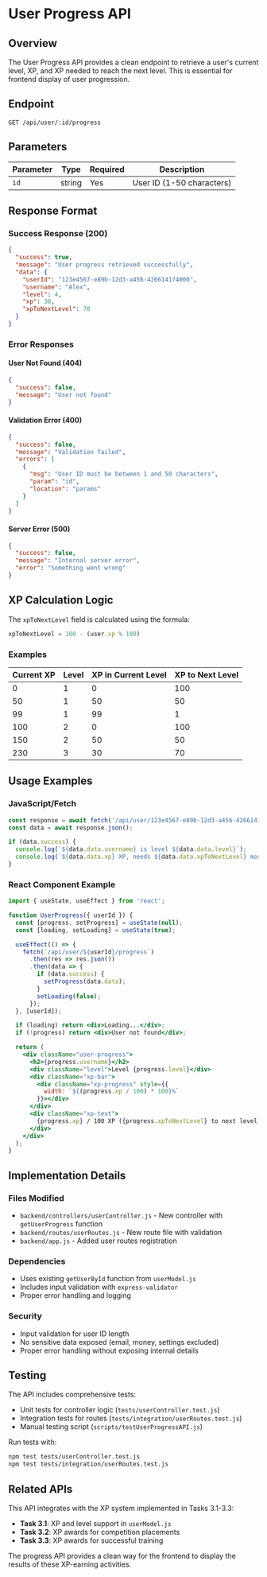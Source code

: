 # User Progress API

## Overview

The User Progress API provides a clean endpoint to retrieve a user's current level, XP, and XP needed to reach the next level. This is essential for frontend display of user progression.

## Endpoint

```
GET /api/user/:id/progress
```

## Parameters

| Parameter | Type   | Required | Description |
|-----------|--------|----------|-------------|
| `id`      | string | Yes      | User ID (1-50 characters) |

## Response Format

### Success Response (200)

```json
{
  "success": true,
  "message": "User progress retrieved successfully",
  "data": {
    "userId": "123e4567-e89b-12d3-a456-426614174000",
    "username": "Alex",
    "level": 4,
    "xp": 30,
    "xpToNextLevel": 70
  }
}
```

### Error Responses

#### User Not Found (404)
```json
{
  "success": false,
  "message": "User not found"
}
```

#### Validation Error (400)
```json
{
  "success": false,
  "message": "Validation failed",
  "errors": [
    {
      "msg": "User ID must be between 1 and 50 characters",
      "param": "id",
      "location": "params"
    }
  ]
}
```

#### Server Error (500)
```json
{
  "success": false,
  "message": "Internal server error",
  "error": "Something went wrong"
}
```

## XP Calculation Logic

The `xpToNextLevel` field is calculated using the formula:

```javascript
xpToNextLevel = 100 - (user.xp % 100)
```

### Examples

| Current XP | Level | XP in Current Level | XP to Next Level |
|------------|-------|-------------------|------------------|
| 0          | 1     | 0                 | 100              |
| 50         | 1     | 50                | 50               |
| 99         | 1     | 99                | 1                |
| 100        | 2     | 0                 | 100              |
| 150        | 2     | 50                | 50               |
| 230        | 3     | 30                | 70               |

## Usage Examples

### JavaScript/Fetch
```javascript
const response = await fetch('/api/user/123e4567-e89b-12d3-a456-426614174000/progress');
const data = await response.json();

if (data.success) {
  console.log(`${data.data.username} is level ${data.data.level}`);
  console.log(`${data.data.xp} XP, needs ${data.data.xpToNextLevel} more to level up`);
}
```

### React Component Example
```jsx
import { useState, useEffect } from 'react';

function UserProgress({ userId }) {
  const [progress, setProgress] = useState(null);
  const [loading, setLoading] = useState(true);

  useEffect(() => {
    fetch(`/api/user/${userId}/progress`)
      .then(res => res.json())
      .then(data => {
        if (data.success) {
          setProgress(data.data);
        }
        setLoading(false);
      });
  }, [userId]);

  if (loading) return <div>Loading...</div>;
  if (!progress) return <div>User not found</div>;

  return (
    <div className="user-progress">
      <h2>{progress.username}</h2>
      <div className="level">Level {progress.level}</div>
      <div className="xp-bar">
        <div className="xp-progress" style={{
          width: `${(progress.xp / 100) * 100}%`
        }}></div>
      </div>
      <div className="xp-text">
        {progress.xp} / 100 XP ({progress.xpToNextLevel} to next level)
      </div>
    </div>
  );
}
```

## Implementation Details

### Files Modified
- `backend/controllers/userController.js` - New controller with `getUserProgress` function
- `backend/routes/userRoutes.js` - New route file with validation
- `backend/app.js` - Added user routes registration

### Dependencies
- Uses existing `getUserById` function from `userModel.js`
- Includes input validation with `express-validator`
- Proper error handling and logging

### Security
- Input validation for user ID length
- No sensitive data exposed (email, money, settings excluded)
- Proper error handling without exposing internal details

## Testing

The API includes comprehensive tests:
- Unit tests for controller logic (`tests/userController.test.js`)
- Integration tests for routes (`tests/integration/userRoutes.test.js`)
- Manual testing script (`scripts/testUserProgressAPI.js`)

Run tests with:
```bash
npm test tests/userController.test.js
npm test tests/integration/userRoutes.test.js
```

## Related APIs

This API integrates with the XP system implemented in Tasks 3.1-3.3:
- **Task 3.1**: XP and level support in `userModel.js`
- **Task 3.2**: XP awards for competition placements
- **Task 3.3**: XP awards for successful training

The progress API provides a clean way for the frontend to display the results of these XP-earning activities.
